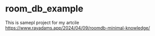 # room_db_example
This is samepl project for my artcile https://www.rayadams.app/2024/04/09/roomdb-minimal-knowledge/
